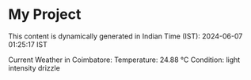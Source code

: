 # My Project

This content is dynamically generated in Indian Time (IST): 2024-06-07 01:25:17 IST


Current Weather in Coimbatore:
Temperature: 24.88 °C
Condition: light intensity drizzle
